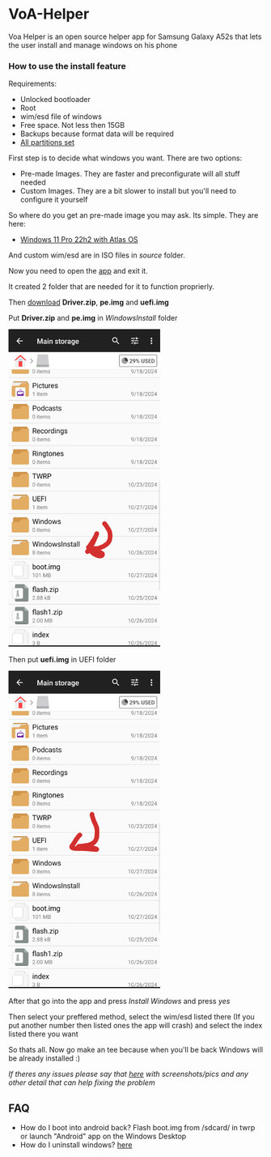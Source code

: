 # VoA-Helper

Voa Helper is an open source helper app for Samsung Galaxy A52s that lets the user install and manage windows on his phone

### How to use the install feature
Requirements:
- Unlocked bootloader
- Root
- wim/esd file of windows
- Free space. Not less then 15GB
- Backups because format data will be required
- [All partitions set]()

First step is to decide what windows you want.
There are two options:
- Pre-made Images. They are faster and preconfigurate will all stuff needed
- Custom Images. They are a bit slower to install but you'll need to configure it yourself

So where do you get an pre-made image you may ask.
Its simple. They are here:
- [Windows 11 Pro 22h2 with Atlas OS](https://www.dropbox.com/scl/fi/cc9e3btnzs34bmnlbvpqe/win11_22h2_atlasos_desktop.wim?rlkey=35iuwtqzw4ofrut8d3z2m17w4&e=1&st=e7it86jw&dl=0)

And custom wim/esd are in ISO files in *source* folder.

Now you need to open the [app](https://github.com/VendDair/VoA-Helper/releases) and exit it.

It created 2 folder that are needed for it to function proprierly.

Then [download](https://github.com/VendDair/VoA-Helper/releases) **Driver.zip**, **pe.img** and **uefi.img**

Put **Driver.zip** and **pe.img** in *WindowsInstall* folder

<img src="https://github.com/VendDair/VoA-Helper/blob/main/Guide%20stuff/windowsinstall.png" alt="Image" width="300" />

Then put **uefi.img** in UEFI folder

<img src="https://github.com/VendDair/VoA-Helper/blob/main/Guide%20stuff/uefi.png" alt="Image" width="300" />

After that go into the app and press *Install Windows* and press *yes*

Then select your preffered method, select the wim/esd listed there (If you put another number then listed ones the app will crash) and select the index listed there you want

So thats all. Now go make an tee because when you'll be back Windows will be already installed :)

*If theres any issues please say that [here](https://t.me/a52sxq_uefi) with screenshots/pics and any other detail that can help fixing the problem*

## FAQ
- How do I boot into android back? Flash boot.img from /sdcard/ in twrp or launch "Android" app on the Windows Desktop
- How do I uninstall windows? [here]()
